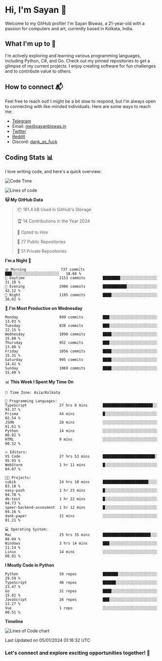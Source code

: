 # Hi, I'm Sayan 👋

Welcome to my GitHub profile! I'm Sayan Biswas, a 21-year-old with a passion for computers and art, currently based in Kolkata, India.

## What I'm up to 🚀

I'm actively exploring and learning various programming languages, including Python, C#, and Go. Check out my pinned repositories to get a glimpse of my current projects. I enjoy creating software for fun challenges and to contribute value to others.

## How to connect 📬

Feel free to reach out! I might be a bit slow to respond, but I'm always open to connecting with like-minded individuals. Here are some ways to reach me:

- [Telegram](https://t.me/dank_as_fuck)
- Email: [me@sayanbiswas.in](mailto:me@sayanbiswas.in)
- [Twitter](https://twitter.com/TheDankDel)
- [Reddit](https://www.reddit.com/user/dank_as_fuck_/)
- Discord: [dank_as_fuck](https://discordapp.com/users/506536929152466945)

## Coding Stats 📊

I love writing code, and here's a quick overview:

<!--START_SECTION:waka-->
![Code Time](http://img.shields.io/badge/Code%20Time-1%2C383%20hrs%2022%20mins-blue)

![Lines of code](https://img.shields.io/badge/From%20Hello%20World%20I%27ve%20Written-6.6%20million%20lines%20of%20code-blue)

**🐱 My GitHub Data** 

> 📦 181.4 kB Used in GitHub's Storage 
 > 
> 🏆 14 Contributions in the Year 2024
 > 
> 💼 Opted to Hire
 > 
> 📜 77 Public Repositories 
 > 
> 🔑 51 Private Repositories 
 > 
**I'm a Night 🦉** 

```text
🌞 Morning                737 commits         ███░░░░░░░░░░░░░░░░░░░░░░   10.68 % 
🌆 Daytime                2151 commits        ████████░░░░░░░░░░░░░░░░░   31.18 % 
🌃 Evening                2906 commits        ███████████░░░░░░░░░░░░░░   42.12 % 
🌙 Night                  1105 commits        ████░░░░░░░░░░░░░░░░░░░░░   16.02 % 
```
📅 **I'm Most Productive on Wednesday** 

```text
Monday                   899 commits         ███░░░░░░░░░░░░░░░░░░░░░░   13.03 % 
Tuesday                  838 commits         ███░░░░░░░░░░░░░░░░░░░░░░   12.15 % 
Wednesday                1090 commits        ████░░░░░░░░░░░░░░░░░░░░░   15.80 % 
Thursday                 952 commits         ███░░░░░░░░░░░░░░░░░░░░░░   13.80 % 
Friday                   1056 commits        ████░░░░░░░░░░░░░░░░░░░░░   15.31 % 
Saturday                 995 commits         ████░░░░░░░░░░░░░░░░░░░░░   14.42 % 
Sunday                   1069 commits        ████░░░░░░░░░░░░░░░░░░░░░   15.49 % 
```


📊 **This Week I Spent My Time On** 

```text
🕑︎ Time Zone: Asia/Kolkata

💬 Programming Languages: 
TypeScript               27 hrs 8 mins       ███████████████████████░░   93.37 % 
Prisma                   44 mins             █░░░░░░░░░░░░░░░░░░░░░░░░   02.54 % 
JSON                     28 mins             ░░░░░░░░░░░░░░░░░░░░░░░░░   01.61 % 
Python                   14 mins             ░░░░░░░░░░░░░░░░░░░░░░░░░   00.82 % 
HTML                     9 mins              ░░░░░░░░░░░░░░░░░░░░░░░░░   00.52 % 

🔥 Editors: 
VS Code                  27 hrs 53 mins      ████████████████████████░   95.93 % 
WebStorm                 1 hr 11 mins        █░░░░░░░░░░░░░░░░░░░░░░░░   04.07 % 

🐱‍💻 Projects: 
cubik                    24 hrs 10 mins      █████████████████████░░░░   83.18 % 
easy-push                1 hr 23 mins        █░░░░░░░░░░░░░░░░░░░░░░░░   04.78 % 
db-test                  1 hr 22 mins        █░░░░░░░░░░░░░░░░░░░░░░░░   04.73 % 
speer-backend-assesment  1 hr 12 mins        █░░░░░░░░░░░░░░░░░░░░░░░░   04.16 % 
dank-paper               21 mins             ░░░░░░░░░░░░░░░░░░░░░░░░░   01.21 % 

💻 Operating System: 
Mac                      25 hrs 35 mins      ██████████████████████░░░   88.04 % 
Windows                  3 hrs 14 mins       ███░░░░░░░░░░░░░░░░░░░░░░   11.14 % 
Linux                    14 mins             ░░░░░░░░░░░░░░░░░░░░░░░░░   00.81 % 
```

**I Mostly Code in Python** 

```text
Python                   58 repos            ███████░░░░░░░░░░░░░░░░░░   29.59 % 
TypeScript               46 repos            ██████░░░░░░░░░░░░░░░░░░░   23.47 % 
Go                       31 repos            ████░░░░░░░░░░░░░░░░░░░░░   15.82 % 
JavaScript               26 repos            ███░░░░░░░░░░░░░░░░░░░░░░   13.27 % 
Vue                      1 repo              ░░░░░░░░░░░░░░░░░░░░░░░░░   00.51 % 
```



**Timeline**

![Lines of Code chart](https://raw.githubusercontent.com/Dank-del/Dank-del/main/assets/bar_graph.png)


 Last Updated on 05/01/2024 01:16:32 UTC
<!--END_SECTION:waka-->

### Let's connect and explore exciting opportunities together! 🚀

